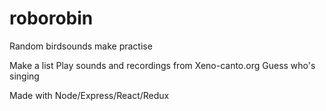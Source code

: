 # roborobin
Random birdsounds make practise

Make a list
Play sounds and recordings from Xeno-canto.org
Guess who's singing

Made with Node/Express/React/Redux
